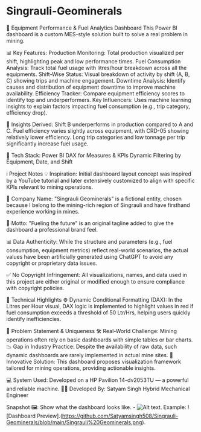 # Singrauli-Geominerals
🚜 Equipment Performance & Fuel Analytics Dashboard
This Power BI dashboard is a custom MES-style solution built to solve a real problem in mining.

📊 Key Features:
Production Monitoring: Total production visualized per shift, highlighting peak and low performance times.
Fuel Consumption Analysis: Track total fuel usage with litres/hour breakdown across all the equipments.
Shift-Wise Status: Visual breakdown of activity by shift (A, B, C) showing trips and machine engagement.
Downtime Analysis: Identify causes and distribution of equipment downtime to improve machine availability.
Efficiency Tracker: Compare equipment efficiency scores to identify top and underperformers.
Key Influencers: Uses machine learning insights to explain factors impacting fuel consumption (e.g., trip category, efficiency drop).

🧠 Insights Derived:
Shift B underperforms in production compared to A and C.
Fuel efficiency varies slightly across equipment, with CRD-05 showing relatively lower efficiency.
Long trip categories and low tonnage per trip significantly increase fuel usage.


🔧 Tech Stack:
Power BI
DAX for Measures & KPIs
Dynamic Filtering by Equipment, Date, and Shift



ℹ️ Project Notes
💡 Inspiration: Initial dashboard layout concept was inspired by a YouTube tutorial and later extensively customized to align with specific KPIs relevant to mining operations.

🏢 Company Name: "Singrauli Geominerals" is a fictional entity, chosen because I belong to the mining-rich region of Singrauli and have firsthand experience working in mines.

🔖 Motto: "Fueling the future" is an original tagline added to give the dashboard a professional brand feel.

📊 Data Authenticity: While the structure and parameters (e.g., fuel consumption, equipment metrics) reflect real-world scenarios, the actual values have been artificially generated using ChatGPT to avoid any copyright or proprietary data issues.

✅ No Copyright Infringement: All visualizations, names, and data used in this project are either original or modified enough to ensure compliance with copyright policies.



🧮 Technical Highlights
⚙️ Dynamic Conditional Formatting (DAX):
In the Litres per Hour visual, DAX logic is implemented to highlight values in red if fuel consumption exceeds a threshold of 50 Ltr/Hrs, helping users quickly identify inefficiencies.


🚧 Problem Statement & Uniqueness
🛠️ Real-World Challenge: Mining operations often rely on basic dashboards with simple tables or bar charts.
📉 Gap in Industry Practice: Despite the availability of raw data, such dynamic dashboards are rarely implemented in actual mine sites.
🌟 Innovative Solution: This dashboard proposes visualization framework tailored for mining operations, providing actionable insights.



💻 System Used: Developed on a HP Pavilion 14-dv2053TU — a powerful and reliable machine. 
🧑‍💻 Developed By:
Satyam Singh
Hybrid Mechanical Engineer


Snapshot 🖼️:
Show what the dashboard looks like. - ![Alt text](https://github.com/Satyamsingh508/Singrauli-Geominerals/blob/main/Singrauli%20Geominerals.png).
Example: ![Dashboard Preview].(https://github.com/Satyamsingh508/Singrauli-Geominerals/blob/main/Singrauli%20Geominerals.png).
